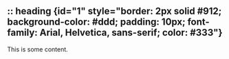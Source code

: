 ## :: heading {id="1" style="border: 2px solid #912; background-color: #ddd; padding: 10px; font-family: Arial, Helvetica, sans-serif; color: #333"}

This is some content.
